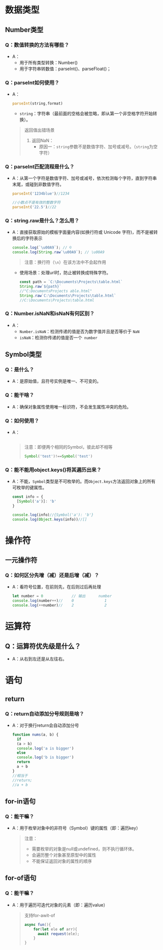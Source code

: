 # 数据类型

## Number类型

### Q：数值转换的方法有哪些？

* A：
  * 用于所有类型转换：Number()
  * 用于字符串转数值：parseInt()、parseFloat()；

### Q：parseInt如何使用？

* A：

  ````javascript
  parseInt(string,format)
  ````

  * `string`：字符串（最前面的空格会被忽略，即从第一个非空格字符开始转换）。

  > 返回值出错场景
  >
  > 1. 返回NaN：
  >    * 原因一：`string`参数不是数值字符、加号或减号。（`string`为空字符）

### Q：parseInt匹配流程是什么？

* A：从第一个字符是数值字符、加号或减号，依次检测每个字符，直到字符串末尾，或碰到非数值字符。

  ````javascript
  parseInt('1234blue')//1234
  
  //小数点不是有效的整数字符
  parseInt('22.5')//22
  ````

### Q：string.raw是什么？怎么用？

* A：直接获取原始的模板字面量内容(如换行符或 Unicode 字符)，而不是被转 换后的字符表示

  ````javascript
  console.log(`\u00A9`); // ©
  console.log(String.raw`\u00A9`); // \u00A9
  ````

  > 注意：换行符（`\n`）在该方法中不会起作用

  * 使用场景：处理url时，防止被转换成特殊字符。

    ````javascript
    const path = `C:\Documents\Projects\table.html`
    String.raw`${path}`
    //"C:DocumentsProjects able.html"
    String.raw`C:\Documents\Projects\table.html`
    //C:\Documents\Projects\table.html
    ````


### Q：Number.isNaN和isNaN有何区别？

* A：
  * `Number.isNaN`：检测传递的值是否为数字值并且是否等价于 `NaN`
  * `isNaN`：检测你传递的值是否一个` number`


## Symbol类型

### Q：是什么？

* A：是原始值，且符号实例是唯一、不可变的。

### Q：能干啥？

* A：确保对象属性使用唯一标识符，不会发生属性冲突的危险。

### Q：如何使用？

* A：

  ````javascript
  ````

  > 注意：即便两个相同的Symbol，彼此却不相等
  >
  > ````javascript
  > Symbol('test')!==Symbol('test')
  > ````

### Q：能不能用object.keys()将其遍历出来？

* A：不能，`Symbol`类型是不可枚举的。而`Object.keys`方法返回对象上的所有可枚举的键属性。

  ````javascript
  const info = {
    [Symbol('a')]: 'b'
  }
  
  console.log(info)//{Symbol('a'): 'b'}
  console.log(Object.keys(info))//[]
  ````

  

# 操作符

## 一元操作符

### Q：如何区分先增（减）还是后增（减）？

* A：看符号位置，在前则先，在后则过后再处理

  ````javascript
  let number = 0			 // 输出		number
  console.log(number++)//	 0				1
  console.log(++number)//	 2				2
  ````


# 运算符

## Q：运算符优先级是什么？

* A：从右到左还是从左往右。

# 语句

## return

### Q：return自动添加分号规则是啥？

* A：对于换行return会自动添加分号

  ````javascript
  function nums(a, b) {
    if
    (a > b)
    console.log('a is bigger')
    else 
    console.log('b is bigger')
    return 
    a + b
  }
  //相当于
  //return;
  //a + b
  ````

  

## for-in语句

### Q：能干嘛？

* A：用于枚举对象中的非符号（Symbol）键的属性（即：遍历key）

  > 注意：
  >
  > * 需要枚举的对象是null或undefined，则不执行循环体。
  > * 会遍历整个对象甚至原型中的属性
  > * 不能保证返回对象的属性的顺序

## for-of语句

### Q：能干嘛？

* A：用于遍历可迭代对象的元素（即：遍历value）

  > 支持for-awit-of
  >
  > ````javascript
  > async fun(){
  >     for(let ele of arr){
  >       await request(ele);
  >     }
  > }
  > ````